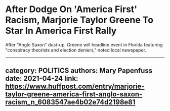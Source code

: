# After Dodge On 'America First' Racism, Marjorie Taylor Greene To Star In America First Rally

After "Anglo Saxon" dust-up, Greene will headline event in Florida featuring "conspiracy theorists and election deniers," noted local newspaper.

---
category: POLITICS
authors: Mary Papenfuss
date: 2021-04-24
link: https://www.huffpost.com/entry/marjorie-taylor-greene-america-first-anglo-saxon-racism_n_6083547ae4b02e74d2198e81
---
